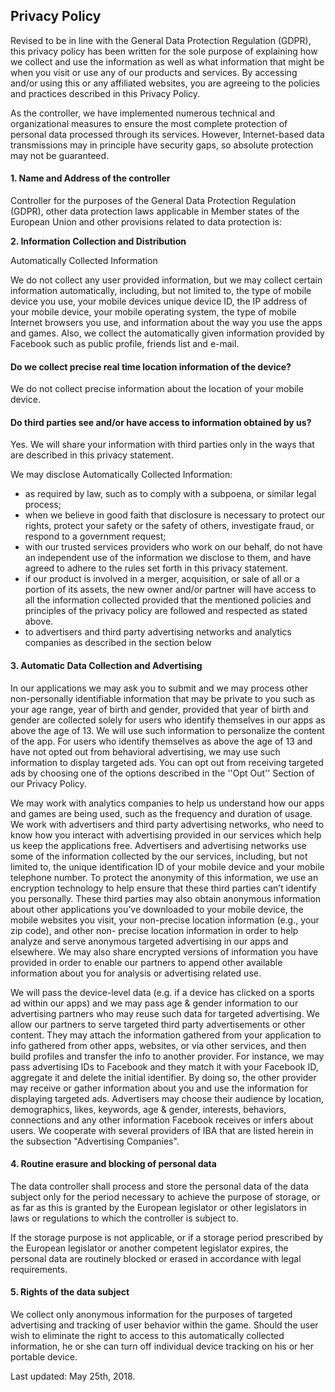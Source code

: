 ## Privacy Policy

Revised to be in line with the General Data Protection Regulation (GDPR), this privacy policy has been written for the sole purpose of explaining how we collect and use the information as well as what information that might be when you visit or use any of our products and services. By accessing and/or using this or any affiliated websites, you are agreeing to the policies and practices described in this Privacy Policy.

As the controller, we have implemented numerous technical and organizational measures to ensure the most complete protection of personal data processed through its services. However, Internet-based data transmissions may in principle have security gaps, so absolute protection may not be guaranteed.



#### 1. Name and Address of the controller



Controller for the purposes of the General Data Protection Regulation (GDPR), other data protection laws applicable in Member states of the European Union and other provisions related to data protection is:





**2. Information Collection and Distribution**



Automatically Collected Information



We do not collect any user provided information, but we may collect certain information automatically, including, but not limited to, the type of mobile device you use, your mobile devices unique device ID, the IP address of your mobile device, your mobile operating system, the type of mobile Internet browsers you use, and information about the way you use the apps and games. Also, we collect the automatically given information provided by Facebook such as public profile, friends list and e-mail.



#### Do we collect precise real time location information of the device?

We do not collect precise information about the location of your mobile device.



#### Do third parties see and/or have access to information obtained by us?

Yes. We will share your information with third parties only in the ways that are described in this privacy statement.



We may disclose Automatically Collected Information:

- as required by law, such as to comply with a subpoena, or similar legal process;
- when we believe in good faith that disclosure is necessary to protect our rights, protect your safety or the safety of others, investigate fraud, or respond to a government request;
- with our trusted services providers who work on our behalf, do not have an independent use of the information we disclose to them, and have agreed to adhere to the rules set forth in this privacy statement.
- if our product is involved in a merger, acquisition, or sale of all or a portion of its assets, the new owner and/or partner will have access to all the information collected provided that the mentioned policies and principles of the privacy policy are followed and respected as stated above.
- to advertisers and third party advertising networks and analytics companies as described in the section below

#### 3. Automatic Data Collection and Advertising



In our applications we may ask you to submit and we may process other non-personally identifiable information that may be private to you such as your age range, year of birth and gender, provided that year of birth and gender are collected solely for users who identify themselves in our apps as above the age of 13. We will use such information to personalize the content of the app. For users who identify themselves as above the age of 13 and have not opted out from behavioral advertising, we may use such information to display targeted ads. You can opt out from receiving targeted ads by choosing one of the options described in the ''Opt Out'' Section of our Privacy Policy.



We may work with analytics companies to help us understand how our apps and games are being used, such as the frequency and duration of usage. We work with advertisers and third party advertising networks, who need to know how you interact with advertising provided in our services which help us keep the applications free. Advertisers and advertising networks use some of the information collected by the our services, including, but not limited to, the unique identification ID of your mobile device and your mobile telephone number. To protect the anonymity of this information, we use an encryption technology to help ensure that these third parties can’t identify you personally. These third parties may also obtain anonymous information about other applications you’ve downloaded to your mobile device, the mobile websites you visit, your non-precise location information (e.g., your zip code), and other non- precise location information in order to help analyze and serve anonymous targeted advertising in our apps and elsewhere. We may also share encrypted versions of information you have provided in order to enable our partners to append other available information about you for analysis or advertising related use.



We will pass the device-level data (e.g. if a device has clicked on a sports ad within our apps) and we may pass age & gender information to our advertising partners who may reuse such data for targeted advertising. We allow our partners to serve targeted third party advertisements or other content. They may attach the information gathered from your application to info gathered from other apps, websites, or via other services, and then build profiles and transfer the info to another provider. For instance, we may pass advertising IDs to Facebook and they match it with your Facebook ID, aggregate it and delete the initial identifier. By doing so, the other provider may receive or gather information about you and use the information for displaying targeted ads. Advertisers may choose their audience by location, demographics, likes, keywords, age & gender, interests, behaviors, connections and any other information Facebook receives or infers about users. We cooperate with several providers of IBA that are listed herein in the subsection "Advertising Companies".



#### 4. Routine erasure and blocking of personal data



The data controller shall process and store the personal data of the data subject only for the period necessary to achieve the purpose of storage, or as far as this is granted by the European legislator or other legislators in laws or regulations to which the controller is subject to.

If the storage purpose is not applicable, or if a storage period prescribed by the European legislator or another competent legislator expires, the personal data are routinely blocked or erased in accordance with legal requirements.



#### 5. Rights of the data subject



We collect only anonymous information for the purposes of targeted advertising and tracking of user behavior within the game. Should the user wish to eliminate the right to access to this automatically collected information, he or she can turn off individual device tracking on his or her portable device.



Last updated: May 25th, 2018.
